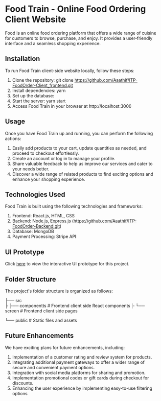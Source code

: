 # Food Train - Online Food Ordering Client Website
Food is an online food ordering platform that offers a wide range of cuisine for customers to browse, purchase, and enjoy. It provides a user-friendly interface and a seamless shopping experience.

## Installation 
To run Food Train client-side website locally, follow these steps:

  1. Clone the repository: git clone https://github.com/Aaathif/ITP-FoodOrder-Client_frontend.git
  2. Install dependencies: yarn
  3. Set up the database: 
  4. Start the server: yarn start
  5. Access Food Train in your browser at http://localhost:3000

## Usage
Once you have Food Train up and running, you can perform the following actions:

  1. Easily add products to your cart, update quantities as needed, and proceed to checkout effortlessly.
  2. Create an account or log in to manage your profile.
  3. Share valuable feedback to help us improve our services and cater to your needs better.
  4. Discover a wide range of related products to find exciting options and enhance your shopping experience.

## Technologies Used
Food Train is built using the following technologies and frameworks:

  1. Frontend: React.js, HTML, CSS
  2. Backend: Node.js, Express.js (https://github.com/Aaathif/ITP-FoodOrder-Backend.git)
  3. Database: MongoDB
  5. Payment Processing: Stripe API

## UI Prototype
Click [here](https://www.figma.com/proto/MKqFFd0kCgzLJpYV7APk3Y/ITP-Project-food-order?type=design&node-id=1-72&t=HhuVNzmMzwTWCvaO-1&scaling=scale-down&page-id=0%3A1&starting-point-node-id=322%3A599&mode=design) to view the interactive UI prototype for this project.

## Folder Structure
The project's folder structure is organized as follows:

├── src      
├   ├── componentts    # Frontend client side React components
├   └── screen         # Frontend client side pages 
    
└── public             # Static files and assets

## Future Enhancements
We have exciting plans for future enhancements, including:

  1. Implementation of a customer rating and review system for products.
  2. Integrating additional payment gateways to offer a wider range of secure and convenient payment options.
  3. Integration with social media platforms for sharing and promotion.
  5. Implementation promotional codes or gift cards during checkout for discounts.
  6. Enhancing the user experience by implementing easy-to-use filtering options


